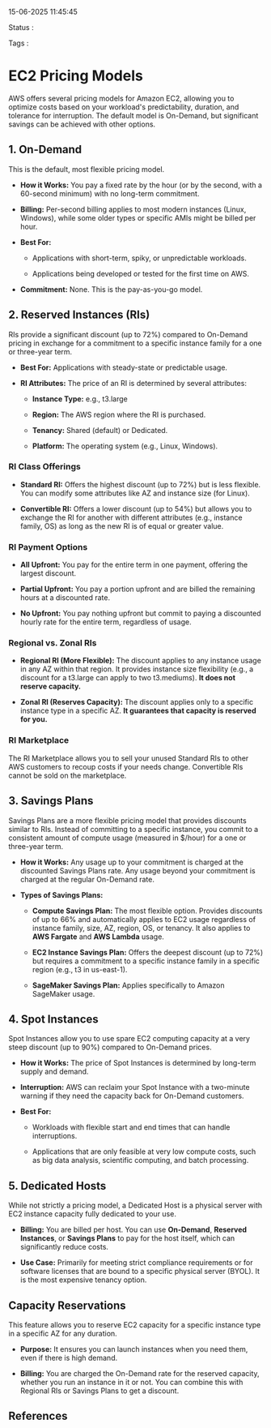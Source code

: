 15-06-2025 11:45:45

Status :

Tags :

# EC2 Pricing Models

AWS offers several pricing models for Amazon EC2, allowing you to optimize costs based on your workload's predictability, duration, and tolerance for interruption. The default model is On-Demand, but significant savings can be achieved with other options.

## 1. On-Demand

This is the default, most flexible pricing model.

- **How it Works:** You pay a fixed rate by the hour (or by the second, with a 60-second minimum) with no long-term commitment.
    
- **Billing:** Per-second billing applies to most modern instances (Linux, Windows), while some older types or specific AMIs might be billed per hour.
    
- **Best For:**
    
    - Applications with short-term, spiky, or unpredictable workloads.
        
    - Applications being developed or tested for the first time on AWS.
        
- **Commitment:** None. This is the pay-as-you-go model.
    

## 2. Reserved Instances (RIs)

RIs provide a significant discount (up to 72%) compared to On-Demand pricing in exchange for a commitment to a specific instance family for a one or three-year term.

- **Best For:** Applications with steady-state or predictable usage.
    
- **RI Attributes:** The price of an RI is determined by several attributes:
    
    - **Instance Type:** e.g., t3.large
        
    - **Region:** The AWS region where the RI is purchased.
        
    - **Tenancy:** Shared (default) or Dedicated.
        
    - **Platform:** The operating system (e.g., Linux, Windows).
        

### RI Class Offerings

- **Standard RI:** Offers the highest discount (up to 72%) but is less flexible. You can modify some attributes like AZ and instance size (for Linux).
    
- **Convertible RI:** Offers a lower discount (up to 54%) but allows you to exchange the RI for another with different attributes (e.g., instance family, OS) as long as the new RI is of equal or greater value.
    

### RI Payment Options

- **All Upfront:** You pay for the entire term in one payment, offering the largest discount.
    
- **Partial Upfront:** You pay a portion upfront and are billed the remaining hours at a discounted rate.
    
- **No Upfront:** You pay nothing upfront but commit to paying a discounted hourly rate for the entire term, regardless of usage.
    

### Regional vs. Zonal RIs

- **Regional RI (More Flexible):** The discount applies to any instance usage in any AZ within that region. It provides instance size flexibility (e.g., a discount for a t3.large can apply to two t3.mediums). **It does not reserve capacity.**
    
- **Zonal RI (Reserves Capacity):** The discount applies only to a specific instance type in a specific AZ. **It guarantees that capacity is reserved for you.**
    

### RI Marketplace

The RI Marketplace allows you to sell your unused Standard RIs to other AWS customers to recoup costs if your needs change. Convertible RIs cannot be sold on the marketplace.

## 3. Savings Plans

Savings Plans are a more flexible pricing model that provides discounts similar to RIs. Instead of committing to a specific instance, you commit to a consistent amount of compute usage (measured in $/hour) for a one or three-year term.

- **How it Works:** Any usage up to your commitment is charged at the discounted Savings Plans rate. Any usage beyond your commitment is charged at the regular On-Demand rate.
    
- **Types of Savings Plans:**
    
    - **Compute Savings Plan:** The most flexible option. Provides discounts of up to 66% and automatically applies to EC2 usage regardless of instance family, size, AZ, region, OS, or tenancy. It also applies to **AWS Fargate** and **AWS Lambda** usage.
        
    - **EC2 Instance Savings Plan:** Offers the deepest discount (up to 72%) but requires a commitment to a specific instance family in a specific region (e.g., t3 in us-east-1).
        
    - **SageMaker Savings Plan:** Applies specifically to Amazon SageMaker usage.
        

## 4. Spot Instances

Spot Instances allow you to use spare EC2 computing capacity at a very steep discount (up to 90%) compared to On-Demand prices.

- **How it Works:** The price of Spot Instances is determined by long-term supply and demand.
    
- **Interruption:** AWS can reclaim your Spot Instance with a two-minute warning if they need the capacity back for On-Demand customers.
    
- **Best For:**
    
    - Workloads with flexible start and end times that can handle interruptions.
        
    - Applications that are only feasible at very low compute costs, such as big data analysis, scientific computing, and batch processing.
        

## 5. Dedicated Hosts

While not strictly a pricing model, a Dedicated Host is a physical server with EC2 instance capacity fully dedicated to your use.

- **Billing:** You are billed per host. You can use **On-Demand**, **Reserved Instances**, or **Savings Plans** to pay for the host itself, which can significantly reduce costs.
    
- **Use Case:** Primarily for meeting strict compliance requirements or for software licenses that are bound to a specific physical server (BYOL). It is the most expensive tenancy option.
    

## Capacity Reservations

This feature allows you to reserve EC2 capacity for a specific instance type in a specific AZ for any duration.

- **Purpose:** It ensures you can launch instances when you need them, even if there is high demand.
    
- **Billing:** You are charged the On-Demand rate for the reserved capacity, whether you run an instance in it or not. You can combine this with Regional RIs or Savings Plans to get a discount.


## References


